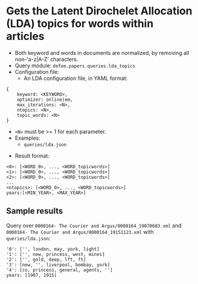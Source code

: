 # Gets the Latent Dirochelet Allocation (LDA) topics for words within articles

* Both keyword and words in documents are normalized, by removing all non-'a-z|A-Z' characters.
* Query module: `defoe.papers.queries.lda_topics`
* Configuration file:
  - An LDA configuration file, in YAML format:

```        
{
    keyword: <KEYWORD>,
    optimizer: online|em,
    max_iterations: <N>,
    ntopics: <N>,
    topic_words: <N>
}
```

  - `<N>` must be >= 1 for each parameter.
  - Examples:
    - `queries/lda.json`

* Result format:

```
<0>: [<WORD_0>, ..., <WORD_topicwords>]
<1>: [<WORD_0>, ..., <WORD_topicwords>]
<2>: [<WORD_0>, ..., <WORD_topicwords>]
...        
<ntopics>: [<WORD_0>, ..., <WORD_topicwords>]
years:[<MIN_YEAR>, <MAX_YEAR>]
```

## Sample results

Query over `0000164- The Courier and Argus/0000164_19070603.xml` and `0000164- The Courier and Argus/0000164_19151123.xml` with `queries/lda.json`:

```
'0': ['', london, may, york, light]
'1': ['', new, princess, west, mines]
'2': ['', gold, deep, lft, ft]
'3': [new, '', liverpool, bombay, york]
'4': [co, princess, general, agents, '']
years: [1907, 1915]
```
